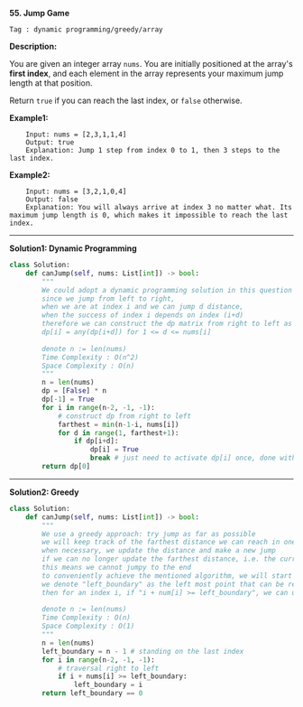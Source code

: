 **55. Jump Game**

```Tag : dynamic programming/greedy/array```

**Description:**

You are given an integer array ```nums```. You are initially positioned at the array's **first index**, and each element in the array represents your maximum jump length at that position.

Return ```true``` if you can reach the last index, or ```false``` otherwise.

**Example1:**

		Input: nums = [2,3,1,1,4]
		Output: true
		Explanation: Jump 1 step from index 0 to 1, then 3 steps to the last index.

**Example2:**

		Input: nums = [3,2,1,0,4]
		Output: false
		Explanation: You will always arrive at index 3 no matter what. Its maximum jump length is 0, which makes it impossible to reach the last index.

-----------

**Solution1: Dynamic Programming**

```python
class Solution:
    def canJump(self, nums: List[int]) -> bool:
        """
        We could adopt a dynamic programming solution in this question
        since we jump from left to right,
        when we are at index i and we can jump d distance,
        when the success of index i depends on index (i+d)
        therefore we can construct the dp matrix from right to left as follows:
        dp[i] = any(dp[i+d]) for 1 <= d <= nums[i]
        
        denote n := len(nums)
        Time Complexity : O(n^2)
        Space Complexity : O(n)
        """
        n = len(nums)
        dp = [False] * n
        dp[-1] = True
        for i in range(n-2, -1, -1):
            # construct dp from right to left
            farthest = min(n-1-i, nums[i])
            for d in range(1, farthest+1):
                if dp[i+d]:
                    dp[i] = True
                    break # just need to activate dp[i] once, done with this index
        return dp[0]
```

-----------

**Solution2: Greedy**

```python
class Solution:
    def canJump(self, nums: List[int]) -> bool:
        """
        We use a greedy approach: try jump as far as possible
        we will keep track of the farthest distance we can reach in one jump
        when necessary, we update the distance and make a new jump
        if we can no longer update the farthest distance, i.e. the current traversal index surpass it 
        this means we cannot jumpy to the end
        to conveniently achieve the mentioned algorithm, we will start from right to left
        we denote "left_boundary" as the left most point that can be reach
        then for an index i, if "i + num[i] >= left_boundary", we can update "left_boundary = i"
        
        denote n := len(nums)
        Time Complexity : O(n)
        Space Complexity : O(1)
        """
        n = len(nums)
        left_boundary = n - 1 # standing on the last index
        for i in range(n-2, -1, -1):
            # traversal right to left
            if i + nums[i] >= left_boundary:
                left_boundary = i
        return left_boundary == 0 
```

